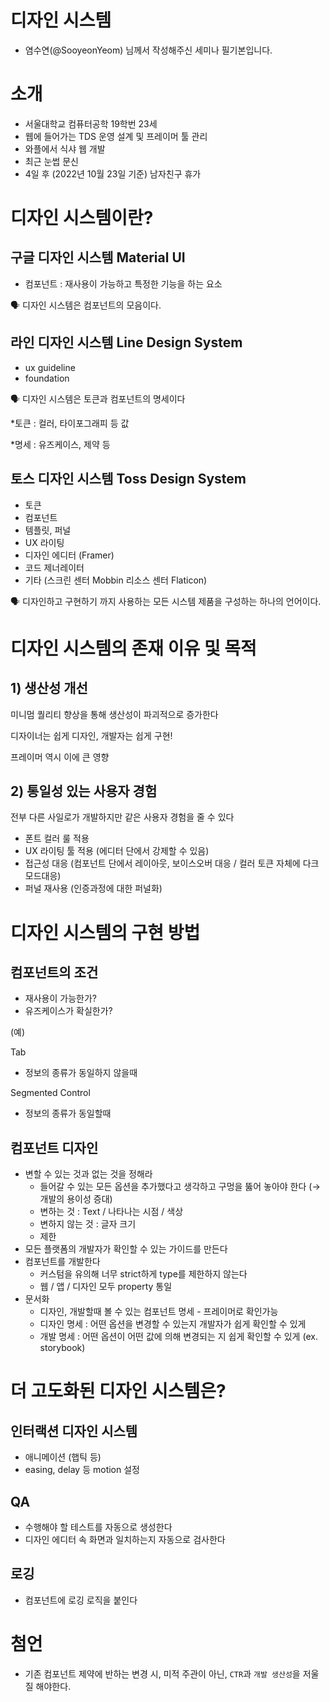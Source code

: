 # 디자인 시스템

- 염수연(@SooyeonYeom) 님께서 작성해주신 세미나 필기본입니다.

# 소개

- 서울대학교 컴퓨터공학 19학번 23세
- 웹에 들어가는 TDS 운영 설계 및 프레이머 툴 관리
- 와플에서 식샤 웹 개발
- 최근 눈썹 문신
- 4일 후 (2022년 10월 23일 기준) 남자친구 휴가

# 디자인 시스템이란?

## 구글 디자인 시스템 Material UI

- 컴포넌트 : 재사용이 가능하고 특정한 기능을 하는 요소

<aside>
🗣 디자인 시스템은 컴포넌트의 모음이다.
</aside>

## 라인 디자인 시스템 Line Design System

- ux guideline
- foundation

<aside>
🗣 디자인 시스템은 토큰과 컴포넌트의 명세이다
</aside>

*토큰 : 컬러, 타이포그래피 등 값

*명세 : 유즈케이스, 제약 등 

## 토스 디자인 시스템 Toss Design System

- 토큰
- 컴포넌트
- 템플릿, 퍼널
- UX 라이팅
- 디자인 에디터 (Framer)
- 코드 제너레이터
- 기타 (스크린 센터 Mobbin 리소스 센터 Flaticon)

<aside>
🗣 디자인하고 구현하기 까지 사용하는 모든 시스템 제품을 구성하는 하나의 언어이다.
</aside>

# 디자인 시스템의 존재 이유 및 목적

## 1) 생산성 개선

미니멈 퀄리티 향상을 통해 생산성이 파괴적으로 증가한다

디자이너는 쉽게 디자인, 개발자는 쉽게 구현!

프레이머 역시 이에 큰 영향

## 2) 통일성 있는 사용자 경험

전부 다른 사일로가 개발하지만 같은 사용자 경험을 줄 수 있다

- 폰트 컬러 룰 적용
- UX 라이팅 툴 적용 (에디터 단에서 강제할 수 있음)
- 접근성 대응 (컴포넌트 단에서 레이아웃, 보이스오버 대응 / 컬러 토큰 자체에 다크모드대응)
- 퍼널 재사용 (인증과정에 대한 퍼널화)

# 디자인 시스템의 구현 방법

## 컴포넌트의 조건

- 재사용이 가능한가?
- 유즈케이스가 확실한가?

(예)

Tab 

- 정보의 종류가 동일하지 않을때

Segmented Control 

- 정보의 종류가 동일할때

## 컴포넌트 디자인

- 변할 수 있는 것과 없는 것을 정해라
    - 들어갈 수 있는 모든 옵션을 추가했다고 생각하고 구멍을 뚫어 놓아야 한다 (→ 개발의 용이성 증대)
    - 변하는 것 : Text / 나타나는 시점 / 색상
    - 변하지 않는 것 : 글자 크기
    - 제한
- 모든 플랫폼의 개발자가 확인할 수 있는 가이드를 만든다
- 컴포넌트를 개발한다
    - 커스텀을 유의해 너무 strict하게 type를 제한하지 않는다
    - 웹 / 앱 / 디자인 모두 property 통일
- 문서화
    - 디자인, 개발할때 볼 수 있는 컴포넌트 명세 - 프레이머로 확인가능
    - 디자인 명세 : 어떤 옵션을 변경할 수 있는지 개발자가 쉽게 확인할 수 있게
    - 개발 명세 : 어떤 옵션이 어떤 값에 의해 변경되는 지 쉽게 확인할 수 있게 (ex. storybook)

# 더 고도화된 디자인 시스템은?

## 인터랙션 디자인 시스템

- 애니메이션 (햅틱 등)
- easing, delay 등 motion 설정

## QA

- 수행해야 할 테스트를 자동으로 생성한다
- 디자인 에디터 속 화면과 일치하는지 자동으로 검사한다

## 로깅

- 컴포넌트에 로깅 로직을 붙인다

# 첨언

- 기존 컴포넌트 제약에 반하는 변경 시, 
미적 주관이 아닌, `CTR`과 `개발 생산성`을 저울질 해야한다.
